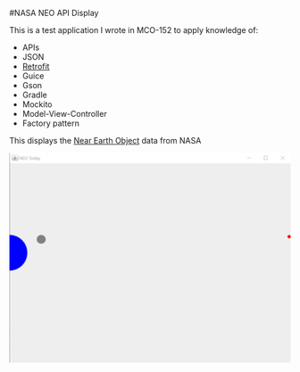 #NASA NEO API Display

This is a test application I wrote in MCO-152 to apply knowledge of:

* APIs
* JSON
* [Retrofit](https://square.github.io/retrofit/)
* Guice
* Gson
* Gradle
* Mockito
* Model-View-Controller
* Factory pattern

This displays the [Near Earth Object](https://api.nasa.gov/) data from NASA

![Alt](screenshots/neo.png "Main Application Frame")
